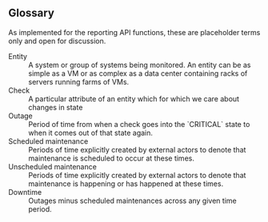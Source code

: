 ## Glossary

As implemented for the reporting API functions, these are placeholder terms only and open for discussion.

<dl>
<dt>Entity</dt>
<dd>A system or group of systems being monitored. An entity can be as simple as a VM or as complex as a data center containing racks of servers running farms of VMs.</dd>
<dt>Check</dt>
<dd>A particular attribute of an entity which for which we care about changes in state</dd>
<dt>Outage</dt>
<dd>Period of time from when a check goes into the `CRITICAL` state to when it comes out of that state again.</dd>
<dt>Scheduled maintenance</dt>
<dd>Periods of time explicitly created by external actors to denote that maintenance is scheduled to occur at these times.</dd>
<dt>Unscheduled maintenance</dt>
<dd>Periods of time explicitly created by external actors to denote that maintenance is happening or has happened at these times.</dd>
<dt>Downtime</dt>
<dd>Outages minus scheduled maintenances across any given time period.</dd>
</dl>
